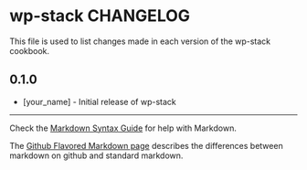 # wp-stack CHANGELOG

This file is used to list changes made in each version of the wp-stack cookbook.

## 0.1.0
- [your_name] - Initial release of wp-stack

- - -
Check the [Markdown Syntax Guide](http://daringfireball.net/projects/markdown/syntax) for help with Markdown.

The [Github Flavored Markdown page](http://github.github.com/github-flavored-markdown/) describes the differences between markdown on github and standard markdown.
